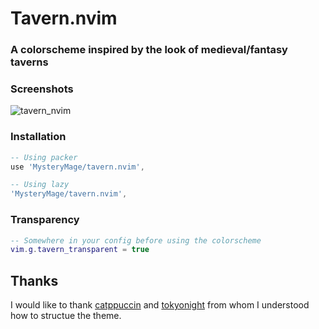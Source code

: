 # Tavern.nvim

### A colorscheme inspired by the look of medieval/fantasy taverns

### Screenshots
![tavern_nvim](https://user-images.githubusercontent.com/36642316/200568220-f87d7c11-3dd8-437b-a32a-b4e778082b7b.png)

### Installation
```lua
-- Using packer
use 'MysteryMage/tavern.nvim',

-- Using lazy
'MysteryMage/tavern.nvim',

```

### Transparency
```lua
-- Somewhere in your config before using the colorscheme
vim.g.tavern_transparent = true
```
## Thanks
I would like to thank [catppuccin](https://github.com/catppuccin/nvim)
and [tokyonight](https://github.com/folke/tokyonight.nvim) from whom I understood how to structue the theme.
